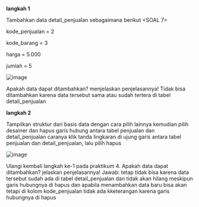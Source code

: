 **langkah 1**

Tambahkan data detail_penjualan sebagaimana berikut <SOAL 7> 

kode_penjualan = 2 

kode_barang = 3 

harga = 5.000 

jumlah = 5

![image](https://github.com/Zahwaaa07/praktikum.md/assets/160214330/592469fa-8cdb-4f31-9b33-bd2cce245abc)

Apakah data dapat ditambahkan? menjelaskan penjelasannya! Tidak bisa ditambahkan karena data tersebut sama atau sudah tertera di tabel detail_penjualan

**langkah 2**

Tampilkan struktur dari basis data dengan cara pilih lainnya kemudian pilih desainer dan hapus garis hubung antara tabel penjualan dan detail_penjualan caranya klik tanda lingkaran di ujung garis antara tabel penjualan dan detail_penjualan, lalu pilih hapus

![image](https://github.com/Zahwaaa07/praktikum.md/assets/160214330/bec8c4ae-6c05-421c-b3a8-c810c3935cd8)

Ulangi kembali langkah ke-1 pada praktikum 4. Apakah data dapat ditambahkan? jelaskan penjelasannya! Jawab: tetap tidak bisa karena data tersebut sudah ada di tabel detail_penjualan dan tidak akan hilang meskipun garis hubungnya di hapus dan apabila menambahkan data baru bisa akan tetapi di kolom kode_penjualan tidak ada kketerangan karena garis hubungnya di hapus

